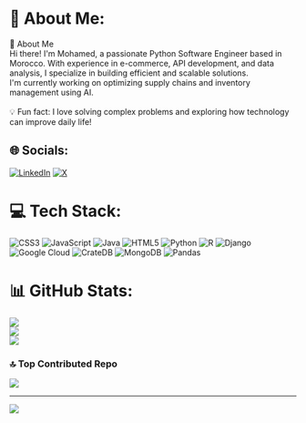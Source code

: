 # 💫 About Me:
👋 About Me<br>Hi there! I'm Mohamed, a passionate Python Software Engineer based in Morocco. With experience in e-commerce, API development, and data analysis, I specialize in building efficient and scalable solutions.<br>I'm currently working on optimizing supply chains and inventory management using AI.<br><br>💡 Fun fact: I love solving complex problems and exploring how technology can improve daily life!


## 🌐 Socials:
[![LinkedIn](https://img.shields.io/badge/LinkedIn-%230077B5.svg?logo=linkedin&logoColor=white)](https://linkedin.com/in/https://www.linkedin.com/in/mohamedezzaalyouy/) [![X](https://img.shields.io/badge/X-black.svg?logo=X&logoColor=white)](https://x.com/https://x.com/?lang=fr) 

# 💻 Tech Stack:
![CSS3](https://img.shields.io/badge/css3-%231572B6.svg?style=for-the-badge&logo=css3&logoColor=white) ![JavaScript](https://img.shields.io/badge/javascript-%23323330.svg?style=for-the-badge&logo=javascript&logoColor=%23F7DF1E) ![Java](https://img.shields.io/badge/java-%23ED8B00.svg?style=for-the-badge&logo=openjdk&logoColor=white) ![HTML5](https://img.shields.io/badge/html5-%23E34F26.svg?style=for-the-badge&logo=html5&logoColor=white) ![Python](https://img.shields.io/badge/python-3670A0?style=for-the-badge&logo=python&logoColor=ffdd54) ![R](https://img.shields.io/badge/r-%23276DC3.svg?style=for-the-badge&logo=r&logoColor=white) ![Django](https://img.shields.io/badge/django-%23092E20.svg?style=for-the-badge&logo=django&logoColor=white) ![Google Cloud](https://img.shields.io/badge/GoogleCloud-%234285F4.svg?style=for-the-badge&logo=google-cloud&logoColor=white) ![CrateDB](https://img.shields.io/badge/CrateDB-009DC7?style=for-the-badge&logo=CrateDB&logoColor=white) ![MongoDB](https://img.shields.io/badge/MongoDB-%234ea94b.svg?style=for-the-badge&logo=mongodb&logoColor=white) ![Pandas](https://img.shields.io/badge/pandas-%23150458.svg?style=for-the-badge&logo=pandas&logoColor=white)
# 📊 GitHub Stats:
![](https://github-readme-stats.vercel.app/api?username=MohamedEZ-zaalyouy&theme=dark&hide_border=false&include_all_commits=false&count_private=false)<br/>
![](https://github-readme-streak-stats.herokuapp.com/?user=MohamedEZ-zaalyouy&theme=dark&hide_border=false)<br/>
![](https://github-readme-stats.vercel.app/api/top-langs/?username=MohamedEZ-zaalyouy&theme=dark&hide_border=false&include_all_commits=false&count_private=false&layout=compact)

### 🔝 Top Contributed Repo
![](https://github-contributor-stats.vercel.app/api?username=MohamedEZ-zaalyouy&limit=5&theme=blue-green&combine_all_yearly_contributions=true)

---
[![](https://visitcount.itsvg.in/api?id=MohamedEZ-zaalyouy&icon=0&color=0)](https://visitcount.itsvg.in)

<!-- Proudly created with GPRM ( https://gprm.itsvg.in ) -->
